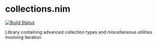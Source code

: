 # collections.nim

[![Build Status](https://travis-ci.org/zielmicha/collections.nim.svg?branch=master)](https://travis-ci.org/zielmicha/collections.nim)

Library containing advanced collection types and miscellaneous utilities involving iteration
